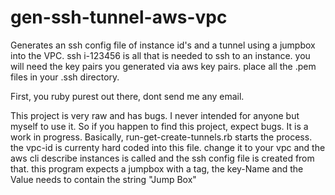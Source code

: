 # gen-ssh-tunnel-aws-vpc
Generates an ssh config file of instance id's and a tunnel using a jumpbox into the VPC. ssh i-123456 is all that is needed
to ssh to an instance. you will need the key pairs you generated via aws key pairs. place all the .pem files in your .ssh directory.

First, you ruby purest out there, dont send me any email.  

This project is very raw and has bugs. I never intended for anyone but myself to use it. So if you happen to find this project, expect bugs. It is a work in progress. Basically, run-get-create-tunnels.rb starts the process. 
the vpc-id is currenty hard coded into this file. change it to your vpc and the aws cli describe instances is called
and the ssh config file is created from that. this program expects a jumpbox with a tag, the key-Name and the Value needs to
contain the string "Jump Box"
